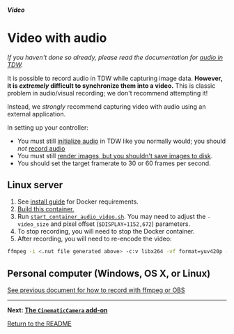 ##### Video

# Video with audio

*If you haven't done so already, please read the documentation for [audio in TDW](../audio/overview.md).*

It is possible to record audio in TDW while capturing image data. **However, it is *extremely* difficult to synchronize them into a video.** This is classic problem in audio/visual recording; we don't recommend attempting it!

Instead, we *strongly* recommend capturing video with audio using an external application.

In setting up your controller:

- You must still [initialize audio](../audio/initialize_audio.md) in TDW like you normally would; you should *not* [record audio](../audio/record_audio.md)
- You must still [render images, but you shouldn't save images to disk](../core_concepts/images.md).
- You should set the target framerate to 30 or 60 frames per second.

## Linux server

1. See [install guide](../setup/install.md) for Docker requirements.
2. [Build this container.](https://github.com/threedworld-mit/tdw/blob/master/Docker/Dockerfile_audio)
3. Run [`start_container_audio_video.sh`](https://github.com/threedworld-mit/tdw/blob/master/Docker/start_container_audio.sh). You may need to adjust the `-video_size` and pixel offset (`$DISPLAY+1152,672`) parameters.
4. To stop recording, you will need to stop the Docker container.
5. After recording, you will need to re-encode the video:

```bash
ffmpeg -i <.nut file generated above> -c:v libx264 -vf format=yuv420p -crf 18 -strict -2 <output file>.mp4
```

## Personal computer (Windows, OS X, or Linux)

[See previous document for how to record with ffmpeg or OBS](images.md)

***

**Next: [The `CinematicCamera` add-on](cinematic_camera.md)**

[Return to the README](../../../README.md)
